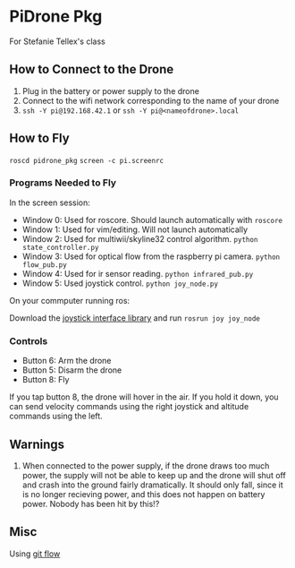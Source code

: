 # PiDrone Pkg

For Stefanie Tellex's class

## How to Connect to the Drone

1. Plug in the battery or power supply to the drone
2. Connect to the wifi network corresponding to the name of your drone
3. `ssh -Y pi@192.168.42.1` or `ssh -Y pi@<nameofdrone>.local`

## How to Fly

`roscd pidrone_pkg`
`screen -c pi.screenrc`

### Programs Needed to Fly

In the screen session:

- Window 0: Used for roscore. Should launch automatically with `roscore`
- Window 1: Used for vim/editing. Will not launch automatically
- Window 2: Used for multiwii/skyline32 control algorithm. `python state_controller.py`
- Window 3: Used for optical flow from the raspberry pi camera. `python flow_pub.py`
- Window 4: Used for ir sensor reading. `python infrared_pub.py`
- Window 5: Used joystick control. `python joy_node.py`

On your commputer running ros:

Download the [joystick interface library](http://wiki.ros.org/joy) and run `rosrun joy joy_node`

### Controls

- Button 6: Arm the drone
- Button 5: Disarm the drone
- Button 8: Fly

If you tap button 8, the drone will hover in the air. If you hold it down, you
can send velocity commands using the right joystick and altitude commands using
the left.

## Warnings

1. When connected to the power supply, if the drone draws too much power, the
   supply will not be able to keep up and the drone will shut off and crash
   into the ground fairly dramatically. It should only fall, since it is no
   longer recieving power, and this does not happen on battery power. Nobody
   has been hit by this!?

## Misc

Using [git flow](http://danielkummer.github.io/git-flow-cheatsheet/)
